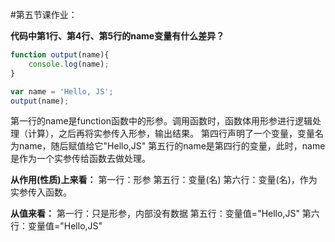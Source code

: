 #第五节课作业：

**代码中第1行、第4行、第5行的name变量有什么差异？**

```javascript
function output(name){
    console.log(name);
}

var name = 'Hello, JS';
output(name);
```

第一行的name是function函数中的形参。调用函数时，函数体用形参进行逻辑处理（计算），之后再将实参传入形参，输出结果。
第四行声明了一个变量，变量名为name，随后赋值给它"Hello,JS"
第五行的name是第四行的变量，此时，name是作为一个实参传给函数去做处理。

**从作用(性质)上来看：**
第一行：形参
第五行：变量(名)
第六行：变量(名)，作为实参传入函数。

**从值来看：**
第一行：只是形参，内部没有数据
第五行：变量值="Hello,JS"
第六行：变量值="Hello,JS"